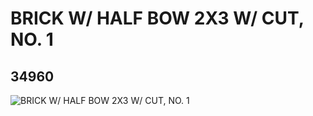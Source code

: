 # BRICK W/ HALF BOW 2X3 W/ CUT, NO. 1
## 34960
![BRICK W/ HALF BOW 2X3 W/ CUT, NO. 1](https://lc-www-live-s.legocdn.com/media/bricks/5/2/6199669.jpg)